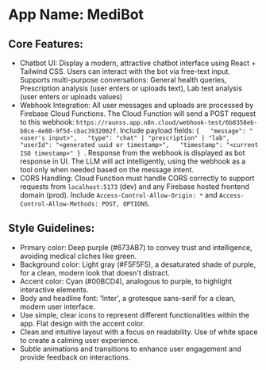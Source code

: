# **App Name**: MediBot

## Core Features:

- Chatbot UI: Display a modern, attractive chatbot interface using React + Tailwind CSS. Users can interact with the bot via free-text input. Supports multi-purpose conversations: General health queries, Prescription analysis (user enters or uploads text), Lab test analysis (user enters or uploads values)
- Webhook Integration: All user messages and uploads are processed by Firebase Cloud Functions. The Cloud Function will send a POST request to this webhook: `https://raunss.app.n8n.cloud/webhook-test/6b8358eb-b8ce-4e88-9f5d-cbac3932002f`. Include payload fields: `{   "message": "<user's input>",   "type": "chat" | "prescription" | "lab",   "userId": "<generated uuid or timestamp>",   "timestamp": "<current ISO timestamp>" } `. Response from the webhook is displayed as bot response in UI. The LLM will act intelligently, using the webhook as a tool only when needed based on the message intent.
- CORS Handling: Cloud Function must handle CORS correctly to support requests from `localhost:5173` (dev) and any Firebase hosted frontend domain (prod). Include `Access-Control-Allow-Origin: *` and `Access-Control-Allow-Methods: POST, OPTIONS`.

## Style Guidelines:

- Primary color: Deep purple (#673AB7) to convey trust and intelligence, avoiding medical cliches like green.
- Background color: Light gray (#F5F5F5), a desaturated shade of purple, for a clean, modern look that doesn't distract.
- Accent color: Cyan (#00BCD4), analogous to purple, to highlight interactive elements.
- Body and headline font: 'Inter', a grotesque sans-serif for a clean, modern user interface.
- Use simple, clear icons to represent different functionalities within the app. Flat design with the accent color.
- Clean and intuitive layout with a focus on readability. Use of white space to create a calming user experience.
- Subtle animations and transitions to enhance user engagement and provide feedback on interactions.
